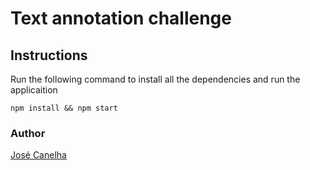# Text annotation challenge

## Instructions

Run the following command to install all the dependencies and run the applicaition

`npm install && npm start`

### Author

[José Canelha](https://github.com/zecanelha)

